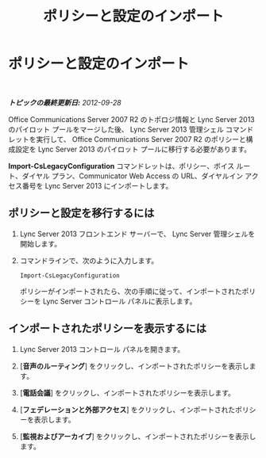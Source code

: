 ﻿---
title: ポリシーと設定のインポート
TOCTitle: ポリシーと設定のインポート
ms:assetid: b25decee-2ee5-4836-b370-454411d39252
ms:mtpsurl: https://technet.microsoft.com/ja-jp/library/JJ205178(v=OCS.15)
ms:contentKeyID: 48273317
ms.date: 05/19/2016
mtps_version: v=OCS.15
ms.translationtype: HT
---

# ポリシーと設定のインポート

 

_**トピックの最終更新日:** 2012-09-28_

Office Communications Server 2007 R2 のトポロジ情報と Lync Server 2013 のパイロット プールをマージした後、 Lync Server 2013 管理シェル コマンドレットを実行して、 Office Communications Server 2007 R2 のポリシーと構成設定を Lync Server 2013 のパイロット プールに移行する必要があります。

**Import-CsLegacyConfiguration** コマンドレットは、ポリシー、ボイス ルート、ダイヤル プラン、Communicator Web Access の URL、ダイヤルイン アクセス番号を Lync Server 2013 にインポートします。

## ポリシーと設定を移行するには

1.  Lync Server 2013 フロントエンド サーバーで、 Lync Server 管理シェルを開始します。

2.  コマンドラインで、次のように入力します。
    
        Import-CsLegacyConfiguration
    
    ポリシーがインポートされたら、次の手順に従って、インポートされたポリシーを Lync Server コントロール パネルに表示します。

## インポートされたポリシーを表示するには

1.  Lync Server 2013 コントロール パネルを開きます。

2.  \[**音声のルーティング**\] をクリックし、インポートされたポリシーを表示します。

3.  \[**電話会議**\] をクリックし、インポートされたポリシーを表示します。

4.  \[**フェデレーションと外部アクセス**\] をクリックし、インポートされたポリシーを表示します。

5.  \[**監視およびアーカイブ**\] をクリックし、インポートされたポリシーを表示します。

